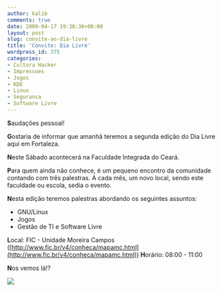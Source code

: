 ```yaml
---
author: kalib
comments: true
date: 2009-04-17 19:38:36+00:00
layout: post
slug: convite-ao-dia-livre
title: 'Convite: Dia Livre'
wordpress_id: 375
categories:
- Cultura Hacker
- Impressoes
- Jogos
- KDE
- Linux
- Seguranca
- Software Livre
---
```


**S**audações pessoal!

**G**ostaria de informar que amanhã teremos a segunda edição do Dia Livre aqui em Fortaleza.

**N**este Sábado acontecerá na Faculdade Integrada do Ceará.

**P**ara quem ainda não conhece, é um pequeno encontro da comunidade contando com três palestras. A cada mês, um novo local, sendo este faculdade ou escola, sedia o evento.

**N**esta edição teremos palestras abordando os seguintes assuntos:
* GNU/Linux
* Jogos
* Gestão de TI e Software Livre

**L**ocal: FIC - Unidade Moreira Campos ([http://www.fic.br/v4/conheca/mapamc.html](http://www.fic.br/v4/conheca/mapamc.html))
**H**orário: 08:00 - 11:00

**N**os vemos lá!?


![](http://www.marcelocavalcante.net/portal/imgs/userbar.gif)




